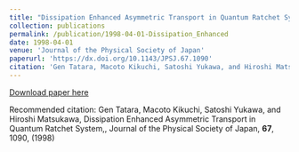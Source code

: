 ```yaml
---
title: "Dissipation Enhanced Asymmetric Transport in Quantum Ratchet System,"
collection: publications
permalink: /publication/1998-04-01-Dissipation_Enhanced
date: 1998-04-01
venue: 'Journal of the Physical Society of Japan'
paperurl: 'https://dx.doi.org/10.1143/JPSJ.67.1090'
citation: 'Gen Tatara, Macoto Kikuchi, Satoshi Yukawa, and Hiroshi Matsukawa, Dissipation Enhanced Asymmetric Transport in Quantum Ratchet System,, Journal of the Physical Society of Japan, <b>67</b>, 1090, (1998)'
---
```


<a href='https://dx.doi.org/10.1143/JPSJ.67.1090'>Download paper here</a>

Recommended citation: Gen Tatara, Macoto Kikuchi, Satoshi Yukawa, and Hiroshi Matsukawa, Dissipation Enhanced Asymmetric Transport in Quantum Ratchet System,, Journal of the Physical Society of Japan, <b>67</b>, 1090, (1998)